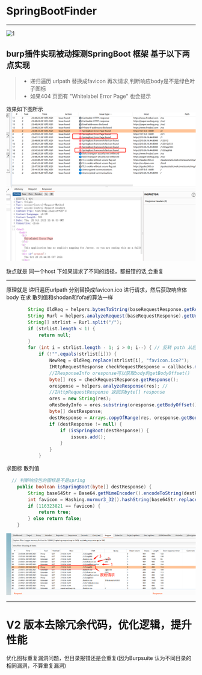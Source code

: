 # SpringBootFinder 
***
![1](https://github-readme-stats.vercel.app/api?username=xiaoliangli1128&show_icons=true&theme=dracula)

## burp插件实现被动探测SpringBoot 框架 基于以下两点实现
>- 递归遍历 urlpath 替换成favicon 再次请求,判断响应body是不是绿色叶子图标
>- 如果404 页面有 "Whitelabel Error Page" 也会提示

效果如下图所示
![img](images/img.png)

缺点就是 同一个host 下如果请求了不同的路径，都报错的话,会重复
***
原理就是 递归遍历urlpath 分别替换成favicon.ico 进行请求，然后获取响应体body 在求 散列值和shodan和fofa的算法一样

```java
        String OldReq = helpers.bytesToString(baseRequestResponse.getRequest());
        String Rurl = helpers.analyzeRequest(baseRequestResponse).getUrl().getPath();
        String[] strlist = Rurl.split("/");
        if (strlist.length < 1) {
            return null;
        }
        for (int i = strlist.length - 1; i > 0; i--) { // 反转 path 从后
            if (!"".equals(strlist[i])) {
                NewReq = OldReq.replace(strlist[i], "favicon.ico?");
                IHttpRequestResponse checkRequestResponse = callbacks.makeHttpRequest(baseRequestResponse.getHttpService(), helpers.stringToBytes(NewReq));
                //IResponseInfo oresponse可以获取body的getBodyOffset()
                byte[] res = checkRequestResponse.getResponse();
                oresponse = helpers.analyzeResponse(res); //
                //IHttpRequestResponse 返回的byte[] response
                ores = new String(res);
                oResBodyInfo = ores.substring(oresponse.getBodyOffset());
                byte[] destResponse;
                destResponse = Arrays.copyOfRange(res, oresponse.getBodyOffset(), res.length);
                if (destResponse != null) {
                    if (isSpringBoot(destResponse)) {
                        issues.add();                        
                    }
                }
            }
```
求图标 散列值
```java
  // 判断响应包的图标是不是spring
    public boolean isSpringBoot(byte[] destResponse) {
        String base64Str = Base64.getMimeEncoder().encodeToString(destResponse);
        int favicon = Hashing.murmur3_32().hashString(base64Str.replace("\r", "") + "\n", StandardCharsets.UTF_8).asInt();
        if (116323821 == favicon) {
            return true;
        } else return false;
    }

```
![img](images/logger.png)
***
# V2 版本去除冗余代码，优化逻辑，提升性能
优化图标重复漏洞问题，但目录报错还是会重复(因为Burpsuite 认为不同目录的相同漏洞，不算重复漏洞)

